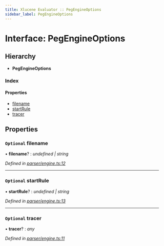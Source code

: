 ```yaml
---
title: Xlucene Evaluator :: PegEngineOptions
sidebar_label: PegEngineOptions
---
```


# Interface: PegEngineOptions

## Hierarchy

* **PegEngineOptions**

### Index

#### Properties

* [filename](pegengineoptions.md#optional-filename)
* [startRule](pegengineoptions.md#optional-startrule)
* [tracer](pegengineoptions.md#optional-tracer)

## Properties

### `Optional` filename

• **filename**? : *undefined | string*

*Defined in [parser/engine.ts:12](https://github.com/terascope/teraslice/blob/5e4063e2/packages/xlucene-evaluator/src/parser/engine.ts#L12)*

___

### `Optional` startRule

• **startRule**? : *undefined | string*

*Defined in [parser/engine.ts:13](https://github.com/terascope/teraslice/blob/5e4063e2/packages/xlucene-evaluator/src/parser/engine.ts#L13)*

___

### `Optional` tracer

• **tracer**? : *any*

*Defined in [parser/engine.ts:11](https://github.com/terascope/teraslice/blob/5e4063e2/packages/xlucene-evaluator/src/parser/engine.ts#L11)*
